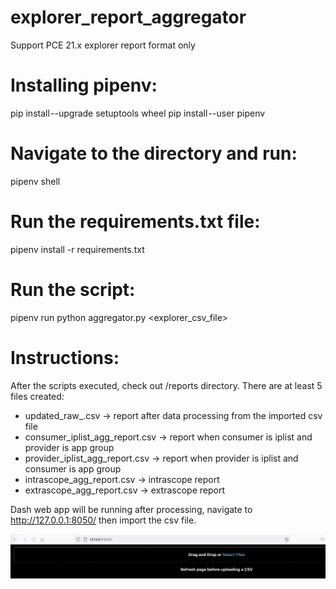 # explorer_report_aggregator
Support PCE 21.x explorer report format only

# Installing pipenv:
pip install --upgrade setuptools wheel
pip install --user pipenv

# Navigate to the directory and run:
pipenv shell

# Run the requirements.txt file:
pipenv install -r requirements.txt

# Run the script:
pipenv run python aggregator.py <explorer_csv_file>

# Instructions:
After the scripts executed, check out /reports directory.
There are at least 5 files created:
- updated_raw_<date>.csv -> report after data processing from the imported csv file
- consumer_iplist_agg_report<date>.csv -> report when consumer is iplist and provider is app group
- provider_iplist_agg_report<date>.csv -> report when provider is iplist and consumer is app group
- intrascope_agg_report<date>.csv -> intrascope report
- extrascope_agg_report<date>.csv -> extrascope report

Dash web app will be running after processing, navigate to http://127.0.0.1:8050/ then import the csv file.

  
![Alt text](https://github.com/boons1215/explorer_report_aggregator/blob/main/mainpage.png)

